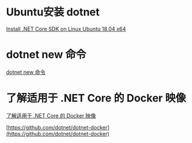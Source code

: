 # Ubuntu安装 dotnet
[Install .NET Core SDK on Linux Ubuntu 18.04 x64](https://dotnet.microsoft.com/download/linux-package-manager/ubuntu18-04/sdk-current)
 
# dotnet new 命令 
[dotnet new 命令 ](https://docs.microsoft.com/zh-cn/dotnet/core/tools/dotnet-new?tabs=netcore21)

# 了解适用于 .NET Core 的 Docker 映像
[了解适用于 .NET Core 的 Docker 映像](https://docs.microsoft.com/zh-cn/dotnet/core/docker/building-net-docker-images)

[https://github.com/dotnet/dotnet-docker](https://github.com/dotnet/dotnet-docker)
